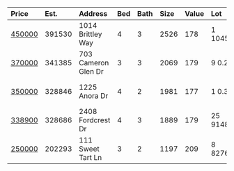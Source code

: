 | Price      | Est.   | Address             | Bed | Bath | Size | Value | Lot     | Unit  | Year | Link                                                                       |
| :--------- | :----- | :------------------ | :-- | :--- | :--- | :---- | :------ | :---- | :--- | :------------------------------------------------------------------------- |
| [450000]() | 391530 | 1014 Brittley Way   | 4   | 3    | 2526 | 178   | 1 10454 | Sqft  | 1996 | https://www.movoto.com/home/1014-brittley-way-apex-nc-27502-pid_bjvx43b5jh |
| [370000]() | 341385 | 703 Cameron Glen Dr | 3   | 3    | 2069 | 179   | 9 0.27  | Acres | 1999 | https://www.movoto.com/home/703-cameron-glen-dr-apex-nc-27502-413_2335367  |
| [350000]() | 328846 | 1225 Anora Dr       | 4   | 2    | 1981 | 177   | 1 0.34  | Acres | 1999 | https://www.movoto.com/home/1225-anora-dr-apex-nc-27502-413_2337160        |
| [338900]() | 328686 | 2408 Fordcrest Dr   | 4   | 3    | 1889 | 179   | 25 9148 | Sqft  | 1997 | https://www.movoto.com/home/2408-fordcrest-dr-apex-nc-27502-413_2157981    |
| [250000]() | 202293 | 111 Sweet Tart Ln   | 3   | 2    | 1197 | 209   | 8 8276  | Sqft  | 1998 | https://www.movoto.com/home/111-sweet-tart-ln-apex-nc-27502-413_2335684    |